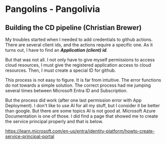 # Pangolins - Pangolivia

## Building the CD pipeline (Christian Brewer)

My troubles started when I needed to add credentials to github actions.
There are several client ids, and the actions require a specific one.
As it turns out, I have to find an ***Application (client) id***.

But that was not all. I not only have to give myself permissions to access cloud resources, I must give the registered application access to cloud resources. Then, I must create a special ID for github.

This process is not easy to figure. It is far from intuitive. The error functions do not towards a simple solution. The correct process had me jumping several times between Microsoft Entra ID and Subscription.

But the process did work (after one last permission error with App Deployment).
I don't like to use AI for all my stuff, but I consider it be better than google. But there are some topics AI is not good at. Microsoft Azure Documentation is one of those. I did find a page that showed me to create the service principal properly and that is below.

https://learn.microsoft.com/en-us/entra/identity-platform/howto-create-service-principal-portal

